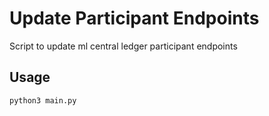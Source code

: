# Update Participant Endpoints
Script to update ml central ledger participant endpoints

## Usage

```
python3 main.py
```

